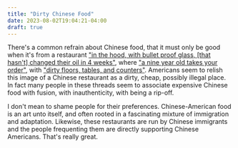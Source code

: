 ```yaml
---
title: "Dirty Chinese Food"
date: 2023-08-02T19:04:21-04:00
draft: true
---
```


There's a common refrain about Chinese food, that it must only be good
when it's from a restaurant ["in the hood, with bullet proof glass,
[that hasn't] changed their oil in 4
weeks"](https://old.reddit.com/r/KitchenConfidential/comments/15frx9w/the_best_chinese_restaurants_are_in_the_hood_with/),
where ["a nine year old takes your
order"](https://old.reddit.com/r/KitchenConfidential/comments/w336aq/it_isnt_a_good_chinese_take_away_unlesskeep_it/igtvnx6/),
with ["dirty floors, tables, and
counters"](https://twitter.com/CamBlunt/status/1544175080435064833). Americans
seem to relish this image of a Chinese restaurant as a dirty, cheap,
possibly illegal place. In fact many people in these threads seem to
associate expensive Chinese food with fusion, with inauthenticity,
with being a rip-off.

I don't mean to shame people for their preferences. Chinese-American
food is an art unto itself, and often rooted in a fascinating mixture
of immigration  and adaptation. Likewise, these restaurants are run by
Chinese immigrants and the people frequenting them are directly
supporting Chinese Americans. That's really great.
